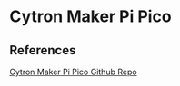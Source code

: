 # Cytron Maker Pi Pico

## References
[Cytron Maker Pi Pico Github Repo](https://github.com/CytronTechnologies/MAKER-PI-PICO/tree/main/Example%20Code/MicroPython)
